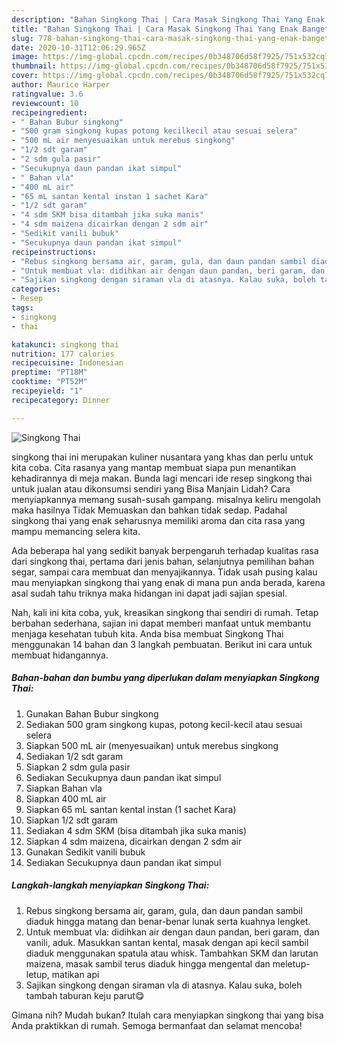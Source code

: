 ```yaml
---
description: "Bahan Singkong Thai | Cara Masak Singkong Thai Yang Enak Banget"
title: "Bahan Singkong Thai | Cara Masak Singkong Thai Yang Enak Banget"
slug: 778-bahan-singkong-thai-cara-masak-singkong-thai-yang-enak-banget
date: 2020-10-31T12:06:29.965Z
image: https://img-global.cpcdn.com/recipes/0b348706d58f7925/751x532cq70/singkong-thai-foto-resep-utama.jpg
thumbnail: https://img-global.cpcdn.com/recipes/0b348706d58f7925/751x532cq70/singkong-thai-foto-resep-utama.jpg
cover: https://img-global.cpcdn.com/recipes/0b348706d58f7925/751x532cq70/singkong-thai-foto-resep-utama.jpg
author: Maurice Harper
ratingvalue: 3.6
reviewcount: 10
recipeingredient:
- " Bahan Bubur singkong"
- "500 gram singkong kupas potong kecilkecil atau sesuai selera"
- "500 mL air menyesuaikan untuk merebus singkong"
- "1/2 sdt garam"
- "2 sdm gula pasir"
- "Secukupnya daun pandan ikat simpul"
- " Bahan vla"
- "400 mL air"
- "65 mL santan kental instan 1 sachet Kara"
- "1/2 sdt garam"
- "4 sdm SKM bisa ditambah jika suka manis"
- "4 sdm maizena dicairkan dengan 2 sdm air"
- "Sedikit vanili bubuk"
- "Secukupnya daun pandan ikat simpul"
recipeinstructions:
- "Rebus singkong bersama air, garam, gula, dan daun pandan sambil diaduk hingga matang dan benar-benar lunak serta kuahnya lengket."
- "Untuk membuat vla: didihkan air dengan daun pandan, beri garam, dan vanili, aduk. Masukkan santan kental, masak dengan api kecil sambil diaduk menggunakan spatula atau whisk. Tambahkan SKM dan larutan maizena, masak sambil terus diaduk hingga mengental dan meletup-letup, matikan api"
- "Sajikan singkong dengan siraman vla di atasnya. Kalau suka, boleh tambah taburan keju parut😋"
categories:
- Resep
tags:
- singkong
- thai

katakunci: singkong thai 
nutrition: 177 calories
recipecuisine: Indonesian
preptime: "PT18M"
cooktime: "PT52M"
recipeyield: "1"
recipecategory: Dinner

---
```



![Singkong Thai](https://img-global.cpcdn.com/recipes/0b348706d58f7925/751x532cq70/singkong-thai-foto-resep-utama.jpg)


singkong thai ini merupakan kuliner nusantara yang khas dan perlu untuk kita coba. Cita rasanya yang mantap membuat siapa pun menantikan kehadirannya di meja makan.
Bunda lagi mencari ide resep singkong thai untuk jualan atau dikonsumsi sendiri yang Bisa Manjain Lidah? Cara menyiapkannya memang susah-susah gampang. misalnya keliru mengolah maka hasilnya Tidak Memuaskan dan bahkan tidak sedap. Padahal singkong thai yang enak seharusnya memiliki aroma dan cita rasa yang mampu memancing selera kita.

Ada beberapa hal yang sedikit banyak berpengaruh terhadap kualitas rasa dari singkong thai, pertama dari jenis bahan, selanjutnya pemilihan bahan segar, sampai cara membuat dan menyajikannya. Tidak usah pusing kalau mau menyiapkan singkong thai yang enak di mana pun anda berada, karena asal sudah tahu triknya maka hidangan ini dapat jadi sajian spesial.




Nah, kali ini kita coba, yuk, kreasikan singkong thai sendiri di rumah. Tetap berbahan sederhana, sajian ini dapat memberi manfaat untuk membantu menjaga kesehatan tubuh kita. Anda bisa membuat Singkong Thai menggunakan 14 bahan dan 3 langkah pembuatan. Berikut ini cara untuk membuat hidangannya.

<!--inarticleads1-->

##### Bahan-bahan dan bumbu yang diperlukan dalam menyiapkan Singkong Thai:

1. Gunakan  Bahan Bubur singkong
1. Sediakan 500 gram singkong kupas, potong kecil-kecil atau sesuai selera
1. Siapkan 500 mL air (menyesuaikan) untuk merebus singkong
1. Sediakan 1/2 sdt garam
1. Siapkan 2 sdm gula pasir
1. Sediakan Secukupnya daun pandan ikat simpul
1. Siapkan  Bahan vla
1. Siapkan 400 mL air
1. Siapkan 65 mL santan kental instan (1 sachet Kara)
1. Siapkan 1/2 sdt garam
1. Sediakan 4 sdm SKM (bisa ditambah jika suka manis)
1. Siapkan 4 sdm maizena, dicairkan dengan 2 sdm air
1. Gunakan Sedikit vanili bubuk
1. Sediakan Secukupnya daun pandan ikat simpul




<!--inarticleads2-->

##### Langkah-langkah menyiapkan Singkong Thai:

1. Rebus singkong bersama air, garam, gula, dan daun pandan sambil diaduk hingga matang dan benar-benar lunak serta kuahnya lengket.
1. Untuk membuat vla: didihkan air dengan daun pandan, beri garam, dan vanili, aduk. Masukkan santan kental, masak dengan api kecil sambil diaduk menggunakan spatula atau whisk. Tambahkan SKM dan larutan maizena, masak sambil terus diaduk hingga mengental dan meletup-letup, matikan api
1. Sajikan singkong dengan siraman vla di atasnya. Kalau suka, boleh tambah taburan keju parut😋




Gimana nih? Mudah bukan? Itulah cara menyiapkan singkong thai yang bisa Anda praktikkan di rumah. Semoga bermanfaat dan selamat mencoba!
